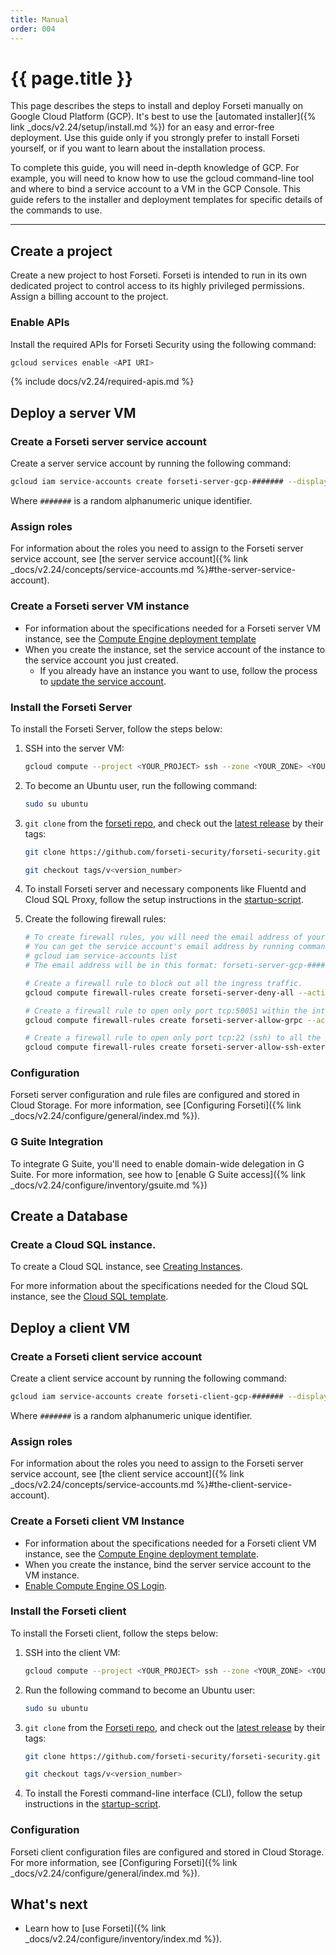 ```yaml
---
title: Manual
order: 004
---
```


# {{ page.title }}

This page describes the steps to install and deploy Forseti manually on
Google Cloud Platform (GCP). It's best to use the
[automated installer]({% link _docs/v2.24/setup/install.md %})
for an easy and error-free deployment. Use this guide only if you strongly
prefer to install Forseti yourself, or if you want to learn about the
installation process.

To complete this guide, you will need in-depth knowledge of GCP. For example,
you will need to know how to use the gcloud command-line tool and where to bind
a service account to a VM in the GCP Console. This guide refers to the installer
and deployment templates for specific details of the commands to use.

---

## Create a project

Create a new project to host Forseti. Forseti is intended to run in its own dedicated project to
control access to its highly privileged permissions. Assign a billing account to the project.

### Enable APIs

Install the required APIs for Forseti Security using the following command:

```bash
gcloud services enable <API URI>
```

{% include docs/v2.24/required-apis.md %}

## Deploy a server VM

### Create a Forseti server service account

Create a server service account by running the following command:

```bash
gcloud iam service-accounts create forseti-server-gcp-####### --display-name forseti-server-gcp-#######
```

Where `#######` is a random alphanumeric unique identifier.

### Assign roles

For information about the roles you need to assign to the Forseti server
service account, see
[the server service account]({% link _docs/v2.24/concepts/service-accounts.md %}#the-server-service-account).

### Create a Forseti server VM instance

* For information about the specifications needed for a Forseti server
  VM instance, see the
  [Compute Engine deployment template](https://github.com/forseti-security/forseti-security/blob/master-old/deployment-templates/compute-engine/server/forseti-instance-server.py)
* When you create the instance, set the service account of the instance to the service account you just created.
    * If you already have an instance you want to use, follow the process to
    [update the service account](https://cloud.google.com/compute/docs/access/create-enable-service-accounts-for-instances#changeserviceaccountandscopes).

### Install the Forseti Server

To install the Forseti Server, follow the steps below:

1. SSH into the server VM:

    ```bash
    gcloud compute --project <YOUR_PROJECT> ssh --zone <YOUR_ZONE> <YOUR_FORSETI_SERVER_NAME>
    ```

1. To become an Ubuntu user, run the following command:

    ```bash
    sudo su ubuntu
    ```

1. `git clone` from the [forseti repo](https://github.com/forseti-security/forseti-security),
and check out the [latest release](https://github.com/forseti-security/forseti-security/releases)
by their tags:

    ```bash
    git clone https://github.com/forseti-security/forseti-security.git

    git checkout tags/v<version_number>
    ```

1. To install Forseti server and necessary components like Fluentd
and Cloud SQL Proxy, follow the setup instructions in the
[startup-script](https://github.com/forseti-security/forseti-security/blob/master-old/deployment-templates/compute-engine/server/forseti-instance-server.py#L109).

1. Create the following firewall rules:

    ```bash
    # To create firewall rules, you will need the email address of your service account.
    # You can get the service account's email address by running command
    # gcloud iam service-accounts list
    # The email address will be in this format: forseti-server-gcp-#######@PROJECT-ID.iam.gserviceaccount.com

    # Create a firewall rule to block out all the ingress traffic.
    gcloud compute firewall-rules create forseti-server-deny-all --action DENY --target-service-accounts <SERVICE_ACCOUNT_EMAIL_ADDRESS> --priority 1 --direction INGRESS --rules icmp,udp,tcp

    # Create a firewall rule to open only port tcp:50051 within the internal network (ip-ranges - 10.128.0.0/9).
    gcloud compute firewall-rules create forseti-server-allow-grpc --action ALLOW --target-service-accounts <SERVICE_ACCOUNT_EMAIL_ADDRESS> --priority 0 --direction INGRESS --rules tcp:50051 --source-ranges 10.128.0.0/9

    # Create a firewall rule to open only port tcp:22 (ssh) to all the external traffics from the internet.
    gcloud compute firewall-rules create forseti-server-allow-ssh-external --action ALLOW --target-service-accounts <SERVICE_ACCOUNT_EMAIL_ADDRESS> --priority 0 --direction INGRESS --rules tcp:22 --source-ranges 0.0.0.0/0
    ```

### Configuration

Forseti server configuration and rule files are configured and stored in
Cloud Storage. For more information, see
[Configuring Forseti]({% link _docs/v2.24/configure/general/index.md %}).

### G Suite Integration

To integrate G Suite, you'll need to enable domain-wide delegation in G Suite.
For more information, see how to
[enable G Suite access]({% link _docs/v2.24/configure/inventory/gsuite.md %})

## Create a Database

### Create a Cloud SQL instance.

To create a Cloud SQL instance, see
[Creating Instances](https://cloud.google.com/sql/docs/mysql/create-instance).

For more information about the specifications needed for the Cloud SQL instance,
see the [Cloud SQL template](https://github.com/forseti-security/forseti-security/blob/master-old/deployment-templates/cloudsql/cloudsql-instance.py).

## Deploy a client VM

### Create a Forseti client service account

Create a client service account by running the following command:

```bash
gcloud iam service-accounts create forseti-client-gcp-####### --display-name forseti-client-gcp-#######
```

Where `#######` is a random alphanumeric unique identifier.

### Assign roles

For information about the roles you need to assign to the Forseti server
service account, see
[the client service account]({% link _docs/v2.24/concepts/service-accounts.md %}#the-client-service-account).

### Create a Forseti client VM Instance

* For information about the specifications needed for a Forseti client
  VM instance, see the
  [Compute Engine deployment template](https://github.com/forseti-security/forseti-security/blob/master-old/deployment-templates/compute-engine/client/forseti-instance-client.py).
* When you create the instance, bind the server service account to the VM instance.
* [Enable Compute Engine OS Login](https://cloud.google.com/compute/docs/instances/managing-instance-access#enable_oslogin).

### Install the Forseti client

To install the Forseti client, follow the steps below:

1. SSH into the client VM:

    ```bash
    gcloud compute --project <YOUR_PROJECT> ssh --zone <YOUR_ZONE> <YOUR_FORSETI_CLIENT_NAME>
    ```

1. Run the following command to become an Ubuntu user:

    ```bash
    sudo su ubuntu
    ```

1. `git clone` from the [Forseti repo](https://github.com/forseti-security/forseti-security),
and check out the [latest release](https://github.com/forseti-security/forseti-security/releases)
by their tags:

    ```bash
    git clone https://github.com/forseti-security/forseti-security.git

    git checkout tags/v<version_number>
    ```

1. To install the Foresti command-line interface (CLI), follow the setup
instructions in the
[startup-script](https://github.com/forseti-security/forseti-security/blob/master-old/deployment-templates/compute-engine/client/forseti-instance-client.py#L93).

### Configuration

Forseti client configuration files are configured and stored in
Cloud Storage. For more information, see
[Configuring Forseti]({% link _docs/v2.24/configure/general/index.md %}).

## What's next

* Learn how to [use Forseti]({% link _docs/v2.24/configure/inventory/index.md %}).
